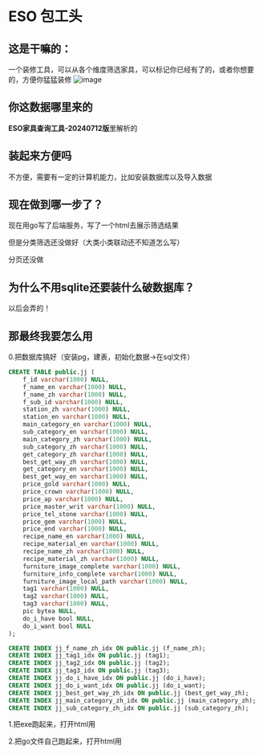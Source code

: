# ESO 包工头

## 这是干嘛的：

一个装修工具，可以从各个维度筛选家具，可以标记你已经有了的，或者你想要的，方便你猛猛装修
![image](https://github.com/user-attachments/assets/a198c02d-0e03-4d95-89c2-d276d8c135d3)


## 你这数据哪里来的

**ESO家具查询工具-20240712版**里解析的

## 装起来方便吗

不方便，需要有一定的计算机能力，比如安装数据库以及导入数据

## 现在做到哪一步了？

现在用go写了后端服务，写了一个html去展示筛选结果

但是分类筛选还没做好（大类小类联动还不知道怎么写）

分页还没做
## 为什么不用sqlite还要装什么破数据库？
以后会弄的！
## 那最终我要怎么用

0.把数据库搞好（安装pg，建表，初始化数据->在sql文件）

```sql
CREATE TABLE public.jj (
	f_id varchar(1000) NULL,
	f_name_en varchar(1000) NULL,
	f_name_zh varchar(1000) NULL,
	f_sub_id varchar(1000) NULL,
	station_zh varchar(1000) NULL,
	station_en varchar(1000) NULL,
	main_category_en varchar(1000) NULL,
	sub_category_en varchar(1000) NULL,
	main_category_zh varchar(1000) NULL,
	sub_category_zh varchar(1000) NULL,
	get_category_zh varchar(1000) NULL,
	best_get_way_zh varchar(1000) NULL,
	get_category_en varchar(1000) NULL,
	best_get_way_en varchar(1000) NULL,
	price_gold varchar(1000) NULL,
	price_crown varchar(1000) NULL,
	price_ap varchar(1000) NULL,
	price_master_writ varchar(1000) NULL,
	price_tel_stone varchar(1000) NULL,
	price_gem varchar(1000) NULL,
	price_end varchar(1000) NULL,
	recipe_name_en varchar(1000) NULL,
	recipe_material_en varchar(1000) NULL,
	recipe_name_zh varchar(1000) NULL,
	recipe_material_zh varchar(1000) NULL,
	furniture_image_complete varchar(1000) NULL,
	furniture_info_complete varchar(1000) NULL,
	furniture_image_local_path varchar(1000) NULL,
	tag1 varchar(1000) NULL,
	tag2 varchar(1000) NULL,
	tag3 varchar(1000) NULL,
	pic bytea NULL,
	do_i_have bool NULL,
	do_i_want bool NULL
);

CREATE INDEX jj_f_name_zh_idx ON public.jj (f_name_zh);
CREATE INDEX jj_tag1_idx ON public.jj (tag1);
CREATE INDEX jj_tag2_idx ON public.jj (tag2);
CREATE INDEX jj_tag3_idx ON public.jj (tag3);
CREATE INDEX jj_do_i_have_idx ON public.jj (do_i_have);
CREATE INDEX jj_do_i_want_idx ON public.jj (do_i_want);
CREATE INDEX jj_best_get_way_zh_idx ON public.jj (best_get_way_zh);
CREATE INDEX jj_main_category_zh_idx ON public.jj (main_category_zh);
CREATE INDEX jj_sub_category_zh_idx ON public.jj (sub_category_zh);
```

1.把exe跑起来，打开html用

2.把go文件自己跑起来，打开html用
